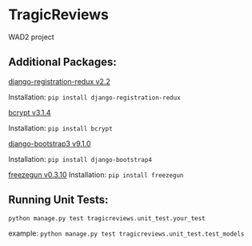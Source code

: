 # TragicReviews
WAD2 project

## Additional Packages: 
[django-registration-redux v2.2](https://django-registration-redux.readthedocs.io/en/latest/index.html)

Installation: `pip install django-registration-redux`

[bcrypt v3.1.4](https://pypi.python.org/pypi/bcrypt/3.1.4)

Installation: `pip install bcrypt`

[django-bootstrap3 v9.1.0](https://pypi.python.org/pypi/django-bootstrap3/9.1.0)

Installation: `pip install django-bootstrap4`

[freezegun v0.3.10](https://github.com/spulec/freezegun)
Installation: `pip install freezegun`

## Running Unit Tests:
`python manage.py test tragicreviews.unit_test.your_test`

example:
`python manage.py test tragicreviews.unit_test.test_models`
